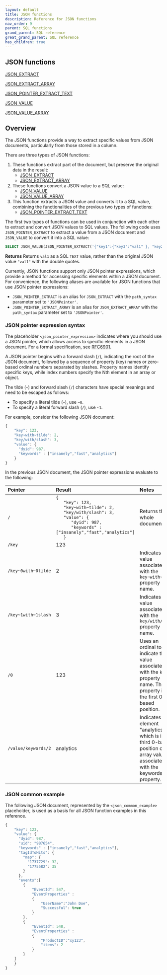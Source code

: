 ```yaml
---
layout: default
title: JSON functions
description: Reference for JSON functions
nav_order: 9
parent: SQL functions
grand_parent: SQL reference
great_grand_parent: SQL reference
has_children: true
---
```


## JSON functions

[JSON_EXTRACT](./json-extract.md)

[JSON_EXTRACT_ARRAY](./json-extract-array.md)

[JSON_POINTER_EXTRACT_TEXT](./json-pointer-extract-text.md)

[JSON_VALUE](./json-value.md)

[JSON_VALUE_ARRAY](./json-value-array.md)

## Overview

The JSON functions provide a way to extract specific values from JSON documents, particularly from those stored in a column.

There are three types of JSON functions:
1. These functions extract part of the document, but preserve the original data in the result:
    * [JSON_EXTRACT](./json-extract.md)
    * [JSON_EXTRACT_ARRAY](./json-extract-array.md)
2. These functions convert a JSON value to a SQL value:
    * [JSON_VALUE](./json-value.md)
    * [JSON_VALUE_ARRAY](./json-value-array.md)
3. This function extracts a JSON value and converts it to a SQL value, combining the functionalities of the previous two types of functions:
    * [JSON_POINTER_EXTRACT_TEXT](./json-pointer-extract-text.md)

The first two types of functions can be used in conjunction with each other to extract and convert JSON values to SQL values.
The following code uses `JSON_POINTER_EXTRACT` to extract a value from a JSON document and `JSON_VALUE` to convert it into a SQL value:
```sql
SELECT JSON_VALUE(JSON_POINTER_EXTRACT('{"key1":{"key3":"val1" }, "key2":"val2", "key3":5}', '/key1/key3'));
```
**Returns**
Returns `val1` as a SQL `TEXT` value, rather than the original JSON value `"val1"` with the double quotes.

Currently, JSON functions support only JSON pointer expressions, which provide a method for accessing specific elements within a JSON document.
For convenience, the following aliases are available for JSON functions that use JSON pointer expressions:
* `JSON_POINTER_EXTRACT` is an alias for `JSON_EXTRACT` with the `path_syntax` parameter set to `'JSONPointer'`.
* `JSON_POINTER_EXTRACT_ARRAY` is an alias for `JSON_EXTRACT_ARRAY` with the `path_syntax` parameter set to `'JSONPointer'`.


### JSON pointer expression syntax

The placeholder `<json_pointer_expression>` indicates where you should use a JSON pointer, which allows access to specific elements in a JSON document. For a formal specification, see [RFC6901](https://tools.ietf.org/html/rfc6901).

A JSON pointer begins with a forward slash (`/`), indicating the root of the JSON document, followed by a sequence of property (key) names or zero-based ordinal numbers separated by slashes. Property names identify specific keys, while index numbers specify the Nth element in an array or object.

The tilde (`~`) and forward slash (`/`) characters have special meanings and need to be escaped as follows:

* To specify a literal tilde (`~`), use `~0`.
* To specify a literal forward slash (`/`), use `~1`.

For example, consider the following JSON document:

```javascript
{
    "key": 123,
    "key~with~tilde": 2,
    "key/with/slash": 3,
    "value": {
      "dyid": 987,
      "keywords" : ["insanely","fast","analytics"]
    }
}
```

In the previous JSON document, the JSON pointer expressions evaluate to the following:

| Pointer              | Result                             | Notes           |
| :------------------- | :--------------------------------- | :-------------- |
| `/`                  | `{` <br>`   "key": 123,` <br>`   "key~with~tilde": 2,` <br>`   "key/with/slash": 3,` <br>`   "value": {` <br>`      "dyid": 987,` <br>`      "keywords" : ["insanely","fast","analytics"]` <br>`   }` | Returns the whole document. |
| `/key`               | 123                                |                 |
| `/key~0with~0tilde`  | 2                                  | Indicates the value associated with the `key~with~tilde` property name. |
| `/key~1with~1slash`  | 3                                  | Indicates the value associated with the `key/with/slash` property name. |
| `/0`                 | 123                                | Uses an ordinal to indicate the value associated with the `key` property name. The `key` property is in the first 0-based position.        |
| `/value/keywords/2`  | analytics                          | Indicates the element "analytics", which is in the third 0-based position of the array value associated with the keywords property. |

### JSON common example

The following JSON document, represented by the `<json_common_example>` placeholder, is used as a basis for all JSON function examples in this reference.

```javascript
{
    "key": 123,
    "value": {
      "dyid": 987,
      "uid": "987654",
      "keywords" : ["insanely","fast","analytics"],
      "tagIdToHits": {
        "map": {
          "1737729": 32,
          "1775582": 35
        }
      },
      "events":[
        {
            "EventId": 547,
            "EventProperties" :
            {
                "UserName":"John Doe",
                "Successful": true
            }
        },
        {
            "EventId": 548,
            "EventProperties" :
            {
                "ProductID":"xy123",
                "items": 2
            }
        }
    ]
    }
}
```